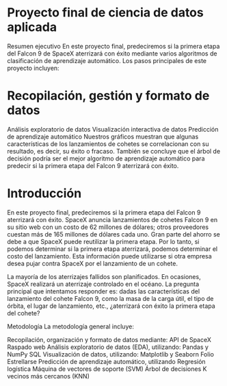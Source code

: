 # Proyecto final de ciencia de datos aplicada
Resumen ejecutivo
En este proyecto final, predeciremos si la primera etapa del Falcon 9 de SpaceX aterrizará con éxito mediante varios algoritmos de clasificación de aprendizaje automático. Los pasos principales de este proyecto incluyen:

# Recopilación, gestión y formato de datos
Análisis exploratorio de datos
Visualización interactiva de datos
Predicción de aprendizaje automático
Nuestros gráficos muestran que algunas características de los lanzamientos de cohetes se correlacionan con su resultado, es decir, su éxito o fracaso. También se concluye que el árbol de decisión podría ser el mejor algoritmo de aprendizaje automático para predecir si la primera etapa del Falcon 9 aterrizará con éxito.

# Introducción
En este proyecto final, predeciremos si la primera etapa del Falcon 9 aterrizará con éxito. SpaceX anuncia lanzamientos de cohetes Falcon 9 en su sitio web con un costo de 62 millones de dólares; otros proveedores cuestan más de 165 millones de dólares cada uno. Gran parte del ahorro se debe a que SpaceX puede reutilizar la primera etapa. Por lo tanto, si podemos determinar si la primera etapa aterrizará, podemos determinar el costo del lanzamiento. Esta información puede utilizarse si otra empresa desea pujar contra SpaceX por el lanzamiento de un cohete.

La mayoría de los aterrizajes fallidos son planificados. En ocasiones, SpaceX realizará un aterrizaje controlado en el océano. La pregunta principal que intentamos responder es: dadas las características del lanzamiento del cohete Falcon 9, como la masa de la carga útil, el tipo de órbita, el lugar de lanzamiento, etc., ¿aterrizará con éxito la primera etapa del cohete?

Metodología
La metodología general incluye:

Recopilación, organización y formato de datos mediante:
API de SpaceX
Raspado web
Análisis exploratorio de datos (EDA), utilizando:
Pandas y NumPy
SQL
Visualización de datos, utilizando:
Matplotlib y Seaborn
Folio
Estrellarse
Predicción de aprendizaje automático, utilizando
Regresión logística
Máquina de vectores de soporte (SVM)
Árbol de decisiones
K vecinos más cercanos (KNN)
